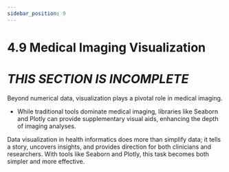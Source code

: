 ```yaml
---
sidebar_position: 9
---
```


# 4.9 Medical Imaging Visualization

# ***THIS SECTION IS INCOMPLETE***

Beyond numerical data, visualization plays a pivotal role in medical imaging.

- While traditional tools dominate medical imaging, libraries like Seaborn and Plotly can provide supplementary visual aids, enhancing the depth of imaging analyses.

Data visualization in health informatics does more than simplify data; it tells a story, uncovers insights, and provides direction for both clinicians and researchers. With tools like Seaborn and Plotly, this task becomes both simpler and more effective.